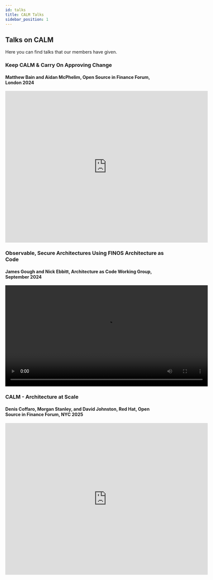 ```yaml
---
id: talks
title: CALM Talks
sidebar_position: 1
---
```


## Talks on CALM
Here you can find talks that our members have given.

### Keep CALM & Carry On Approving Change
#### Matthew Bain and Aidan McPhelim, Open Source in Finance Forum, London 2024
<iframe width="640px" height="480px" src="https://www.youtube.com/embed/pKjRSMQjy6E?si=JBvRTIpG0UZrXXDq" title="YouTube video player" frameborder="0" allow="accelerometer; autoplay; clipboard-write; encrypted-media; gyroscope; picture-in-picture; web-share" referrerpolicy="strict-origin-when-cross-origin" allowfullscreen></iframe>

### Observable, Secure Architectures Using FINOS Architecture as Code
#### James Gough and Nick Ebbitt, Architecture as Code Working Group, September 2024
<video controls width="640px">
  <source src="http://calm.finos.org/video/aasc-wg-2024-09-24.mov"/>
</video>


### CALM - Architecture at Scale
#### Denis Coffaro, Morgan Stanley, and David Johnston, Red Hat, Open Source in Finance Forum, NYC 2025
<iframe width="640px" height="480px" src="https://www.youtube.com/watch?v=bqip3qiXh6o" title="YouTube video player" frameborder="0" allow="accelerometer; autoplay; clipboard-write; encrypted-media; gyroscope; picture-in-picture; web-share" referrerpolicy="strict-origin-when-cross-origin" allowfullscreen></iframe>